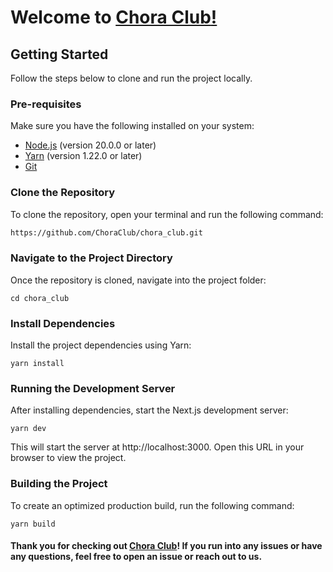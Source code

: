 # Welcome to [**Chora Club**!](https://chora.club)

## Getting Started

Follow the steps below to clone and run the project locally.

### Pre-requisites

Make sure you have the following installed on your system:

- [Node.js](https://nodejs.org/) (version 20.0.0 or later)
- [Yarn](https://yarnpkg.com/) (version 1.22.0 or later)
- [Git](https://git-scm.com/)

### Clone the Repository

To clone the repository, open your terminal and run the following command:

```bash
https://github.com/ChoraClub/chora_club.git
```

### Navigate to the Project Directory

Once the repository is cloned, navigate into the project folder:

```
cd chora_club
```

### Install Dependencies

Install the project dependencies using Yarn:

```
yarn install
```

### Running the Development Server
After installing dependencies, start the Next.js development server:

```
yarn dev
```

This will start the server at http://localhost:3000. Open this URL in your browser to view the project.

### Building the Project

To create an optimized production build, run the following command:

```
yarn build
```

#### Thank you for checking out [Chora Club](https://chora.club)! If you run into any issues or have any questions, feel free to open an issue or reach out to us.



